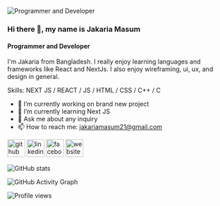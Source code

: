 ![Programmer and Developer](https://media.licdn.com/dms/image/D4E16AQFQNx-Qo34DjQ/profile-displaybackgroundimage-shrink_350_1400/0/1686206436069?e=1701302400&v=beta&t=dz7-MsHCizDgYoKVQB5ePeGZIzSGLN13cXUO5ioQA_c)

### Hi there 👋, my name is Jakaria Masum
#### Programmer and Developer

I'm Jakaria from Bangladesh. I really enjoy learning languages and frameworks like React and NextJs. I also enjoy wireframing, ui, ux, and design in general.

Skills: NEXT JS / REACT / JS / HTML / CSS / C++ / C

- 🔭 I’m currently working on brand new project 
- 🌱 I’m currently learning Next JS 
- 💬 Ask me about any inquiry 
- 📫 How to reach me: jakariamasum21@gmail.com 


[<img src='https://cdn.jsdelivr.net/npm/simple-icons@3.0.1/icons/github.svg' alt='github' height='40'>](https://github.com/https://github.com/jakariamasum)  [<img src='https://cdn.jsdelivr.net/npm/simple-icons@3.0.1/icons/linkedin.svg' alt='linkedin' height='40'>](https://www.linkedin.com/in/https://www.linkedin.com/in/jakaria-masum-589494278//)  [<img src='https://cdn.jsdelivr.net/npm/simple-icons@3.0.1/icons/facebook.svg' alt='facebook' height='40'>](https://www.facebook.com/https://www.facebook.com/md.jakaria.masum.31/)  [<img src='https://cdn.jsdelivr.net/npm/simple-icons@3.0.1/icons/icloud.svg' alt='website' height='40'>](https://jakaria-masum.netlify.app/)  

![GitHub stats](https://github-readme-stats.vercel.app/api?username=https://github.com/jakariamasum&show_icons=true)  

![GitHub Activity Graph](https://activity-graph.herokuapp.com/graph?username=https://github.com/jakariamasum)  

![Profile views](https://gpvc.arturio.dev/https://github.com/jakariamasum)  
